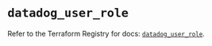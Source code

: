 # `datadog_user_role`

Refer to the Terraform Registry for docs: [`datadog_user_role`](https://registry.terraform.io/providers/datadog/datadog/3.39.0/docs/resources/user_role).
